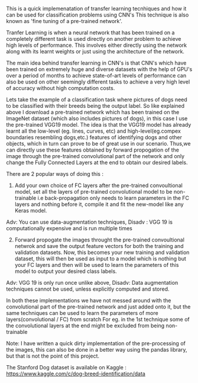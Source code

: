 This is a quick implemenatation of transfer learning tecnhiques and how it can be used for classification problems using CNN's
This technique is also known as 'fine tuning of a pre-trained network'.

Tranfer Learning is when a neural network that has been trained on a completely different task is used directly on another problem to achieve high levels of performance. This involves either directly using the network along with its learnt weights or just using the architecture of the network.

The main idea behind transfer learning in CNN's is that CNN's which have been trained on extremely huge and diverse datasets with the help of GPU's over a period of months to achieve state-of-art levels of performance can also be used on other seemingly different tasks to achieve a very high level of accuracy without high computation costs.

Lets take the example of a classification task where pictures of dogs need to be classified with their breeds being the output label. So like explained above I download a pre-trained network which has been trained on the ImageNet dataset (which also includes pictures of dogs), in this case I use the pre-trained VGG19 model. The idea is that the VGG19 model has already learnt all the low-level (eg. lines, curves, etc) and high-level(eg.compex boundaries resembling dogs,etc.) features of identifying dogs and other objects, which in turn can prove to be of great use in our scenario. Thus,we can directly use these features obtained by forward propogation of the image through the pre-trained convolutional part of the network and only change the Fully Connected Layers at the end to obtain our desired labels.

There are 2 popular ways of doing this :

1) Add your own choice of FC layers after the pre-trained convoultional model, set all the layers of pre-trained convolutional model to be non-trainable i.e back-propagation only needs to learn parameters in the FC layers and nothing before it, compile it and fit the new-model like any Keras model.

Adv: You can use data-augmentation techniques,
Disadv : VGG 19 is computationally expensive and is run multiple times

2) Forward propogate the images throught the pre-trained convoultional netwrok and save the output feature vectors for both the training and validation datasets. Now, this becomes your new training and validation dataset, this will then be used as input to a model which is nothing but your FC layers and then will be used to learn the parameters of this model to output your desired class labels.

Adv: VGG 19 is only run once unlike above,
Disadv: Data augmentation techniques cannot be used, unless explicitly computed and stored.


In both these implementations we have not messed around with the convolutional part of the pre-trained network and just added onto it, but the same techniques can be used to learn the parameters of more layers(convolutional / FC) from scratch
For eg. in the 1st technique some of the convolutional layers at the end might be excluded from being non-trainable



Note: I have written a quick dirty implementation of the pre-processing of the images, this can also be done in a better way using the pandas library, but that is not the point of this project.


The Stanford Dog dataset is available on Kaggle : https://www.kaggle.com/c/dog-breed-identification/data
